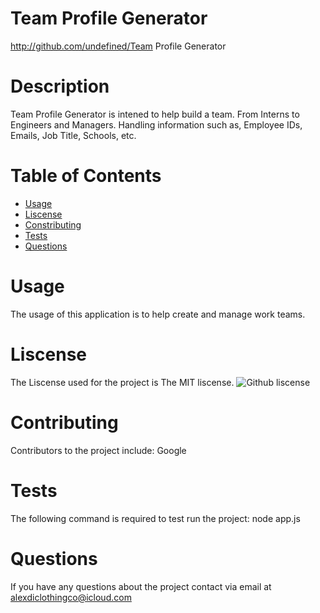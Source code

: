 # Team Profile Generator
  http://github.com/undefined/Team Profile Generator
  # Description 
  Team Profile Generator is intened to help build a team. From Interns to Engineers and Managers. Handling information such as, Employee IDs, Emails, Job Title, Schools, etc.
  # Table of Contents
  * [Usage](#usage)
  * [Liscense](#liscense)
  * [Constributing](#contributing)
  * [Tests](#tests)
  * [Questions](#questions)
  # Usage
  The usage of this application is to help create and manage work teams.
  # Liscense
  The Liscense used for the project is The MIT liscense.
  ![Github liscense](http://img.shields.io/badge/liscense-MIT-blue-svg)
  # Contributing
  Contributors to the project include: Google
  # Tests
  The following command is required to test run the project: node app.js
  # Questions
  If you have any questions about the project contact via email at alexdiclothingco@icloud.com
